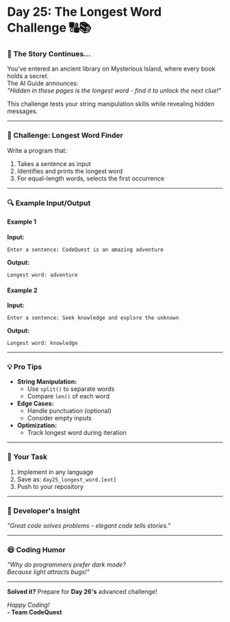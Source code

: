 
# **Day 25: The Longest Word Challenge** 🔠📚

### **📜 The Story Continues...**
You've entered an ancient library on Mysterious Island, where every book holds a secret.  
The AI Guide announces:  
*"Hidden in these pages is the longest word - find it to unlock the next clue!"*

This challenge tests your string manipulation skills while revealing hidden messages.

---

### **🎯 Challenge: Longest Word Finder**
Write a program that:
1. Takes a sentence as input
2. Identifies and prints the longest word
3. For equal-length words, selects the first occurrence

---

### **🔍 Example Input/Output**

#### **Example 1**  
**Input:**  
```
Enter a sentence: CodeQuest is an amazing adventure
```  
**Output:**  
```
Longest word: adventure
```

#### **Example 2**  
**Input:**  
```
Enter a sentence: Seek knowledge and explore the unknown
```  
**Output:**  
```
Longest word: knowledge
```

---

### **💡 Pro Tips**
- **String Manipulation:**
  - Use `split()` to separate words
  - Compare `len()` of each word
- **Edge Cases:**
  - Handle punctuation (optional)
  - Consider empty inputs
- **Optimization:**
  - Track longest word during iteration

---

### **📝 Your Task**
1. Implement in any language
2. Save as: `day25_longest_word.[ext]`
3. Push to your repository

---

### **🌟 Developer's Insight**
*"Great code solves problems - elegant code tells stories."*

---

### **😄 Coding Humor**
*"Why do programmers prefer dark mode?  
Because light attracts bugs!"*

---

**Solved it?** Prepare for **Day 26's** advanced challenge!

*Happy Coding!*  
**- Team CodeQuest**  
